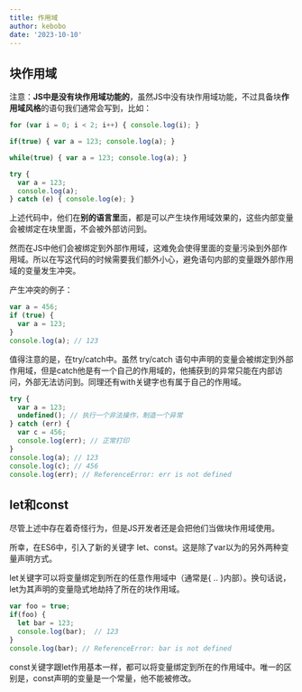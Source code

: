 ```yaml
---
title: 作用域
author: kebobo
date: '2023-10-10'
---
```


## 块作用域

注意：**JS中是没有块作用域功能的**，虽然JS中没有块作用域功能，不过具备块**作用域风格**的语句我们通常会写到，比如：

```javascript
for (var i = 0; i < 2; i++) { console.log(i); }

if(true) { var a = 123; console.log(a); }

while(true) { var a = 123; console.log(a); }

try {
  var a = 123;
  console.log(a);
} catch (e) { console.log(e); }
```

上述代码中，他们在**别的语言里**面，都是可以产生块作用域效果的，这些内部变量会被绑定在块里面，不会被外部访问到。

然而在JS中他们会被绑定到外部作用域，这难免会使得里面的变量污染到外部作用域。所以在写这代码的时候需要我们额外小心，避免语句内部的变量跟外部作用域的变量发生冲突。

产生冲突的例子：

```javascript
var a = 456;
if (true) {
  var a = 123;
}
console.log(a); // 123
```

值得注意的是，在try/catch中。虽然 try/catch 语句中声明的变量会被绑定到外部作用域，但是catch他是有一个自己的作用域的，他捕获到的异常只能在内部访问，外部无法访问到。同理还有with关键字也有属于自己的作用域。

```javascript
try {
  var a = 123;
  undefined(); // 执行一个非法操作，制造一个异常
} catch (err) {
  var c = 456;
  console.log(err); // 正常打印
}
console.log(a); // 123
console.log(c); // 456
console.log(err); // ReferenceError: err is not defined
```

## let和const

尽管上述中存在着奇怪行为，但是JS开发者还是会把他们当做块作用域使用。

所幸，在ES6中，引入了新的关键字 let、const。这是除了var以为的另外两种变量声明方式。

let关键字可以将变量绑定到所在的任意作用域中（通常是{ .. }内部）。换句话说，let为其声明的变量隐式地劫持了所在的块作用域。

```javascript
var foo = true;
if(foo) {
  let bar = 123;
  console.log(bar);  // 123
}
console.log(bar); // ReferenceError: bar is not defined
```

const关键字跟let作用基本一样，都可以将变量绑定到所在的作用域中。唯一的区别是，const声明的变量是一个常量，他不能被修改。
